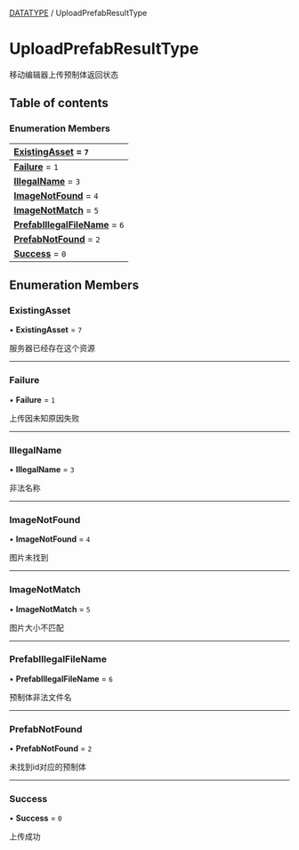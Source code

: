 [DATATYPE](../groups/Core.DATATYPE.md) / UploadPrefabResultType

# UploadPrefabResultType <Badge type="tip" text="Enumeration" /> <Score text="UploadPrefabResultType" />

<p class="content-big"> 移动编辑器上传预制体返回状态 </p>

## Table of contents

### Enumeration Members <Score text="Enumeration" /> 
| **[ExistingAsset](mw.UploadPrefabResultType.md#existingasset)** = ``7``  |
| :----- |
| **[Failure](mw.UploadPrefabResultType.md#failure)** = ``1`` |
| **[IllegalName](mw.UploadPrefabResultType.md#illegalname)** = ``3`` |
| **[ImageNotFound](mw.UploadPrefabResultType.md#imagenotfound)** = ``4`` |
| **[ImageNotMatch](mw.UploadPrefabResultType.md#imagenotmatch)** = ``5`` |
| **[PrefabIllegalFileName](mw.UploadPrefabResultType.md#prefabillegalfilename)** = ``6`` |
| **[PrefabNotFound](mw.UploadPrefabResultType.md#prefabnotfound)** = ``2`` |
| **[Success](mw.UploadPrefabResultType.md#success)** = ``0`` |

## Enumeration Members

### ExistingAsset <Score text="ExistingAsset" /> 

• **ExistingAsset** = ``7``

服务器已经存在这个资源

___

### Failure <Score text="Failure" /> 

• **Failure** = ``1``

上传因未知原因失败

___

### IllegalName <Score text="IllegalName" /> 

• **IllegalName** = ``3``

非法名称

___

### ImageNotFound <Score text="ImageNotFound" /> 

• **ImageNotFound** = ``4``

图片未找到

___

### ImageNotMatch <Score text="ImageNotMatch" /> 

• **ImageNotMatch** = ``5``

图片大小不匹配

___

### PrefabIllegalFileName <Score text="PrefabIllegalFileName" /> 

• **PrefabIllegalFileName** = ``6``

预制体非法文件名

___

### PrefabNotFound <Score text="PrefabNotFound" /> 

• **PrefabNotFound** = ``2``

未找到id对应的预制体

___

### Success <Score text="Success" /> 

• **Success** = ``0``

上传成功

